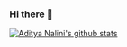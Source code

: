 ### Hi there 👋

[![Aditya Nalini's github stats](https://github-readme-stats.vercel.app/api?username=adinalini&count_private=true&theme=onedark)](https://github.com/anuraghazra/github-readme-stats)

<!--
**adinalini/adinalini** is a ✨ _special_ ✨ repository because its `README.md` (this file) appears on your GitHub profile.

Here are some ideas to get you started:

- 🔭 I’m currently working on ...
- 🌱 I’m currently learning ...
- 👯 I’m looking to collaborate on ...
- 🤔 I’m looking for help with ...
- 💬 Ask me about ...
- 📫 How to reach me: ...
- 😄 Pronouns: ...
- ⚡ Fun fact: ...
-->
